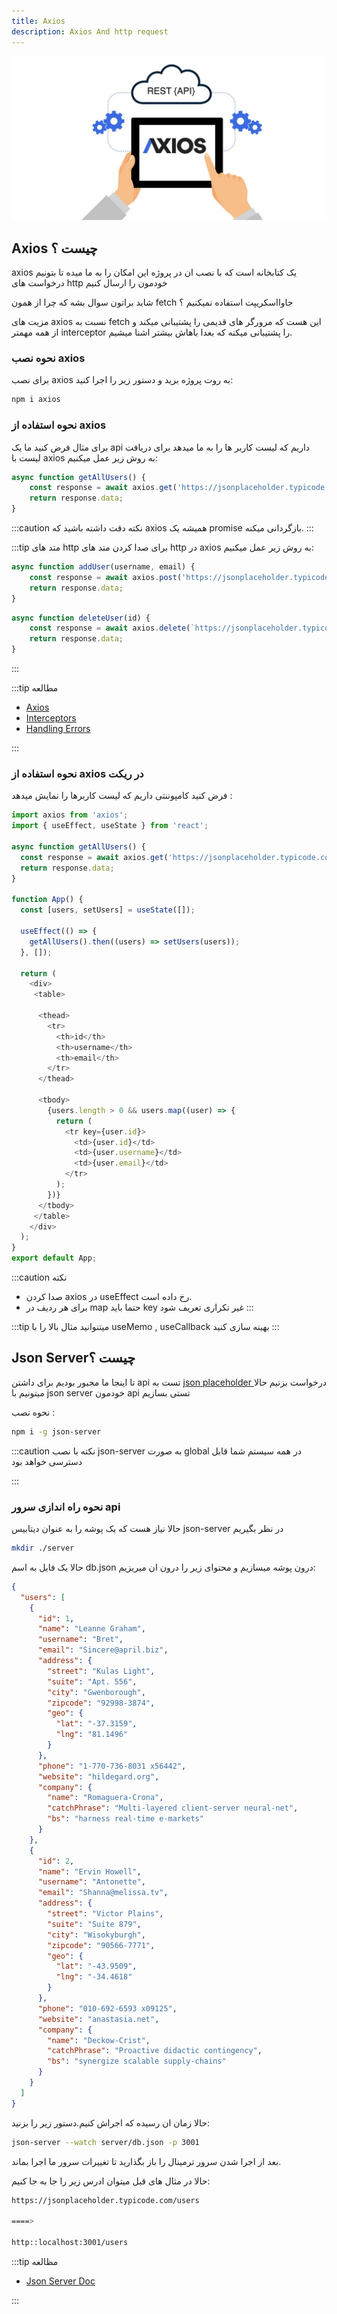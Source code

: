 ```yaml
---
title: Axios
description: Axios And http request
---
```




![](../images/axios.jpeg)


## Axios چیست ؟

axios یک کتابخانه است که با نصب ان در پروژه این امکان را به ما میده تا بتونیم درخواست های 
http خودمون را ارسال کنیم

شاید براتون سوال بشه که چرا از همون fetch جاوااسکریپت استفاده نمیکنیم ؟

مزیت های axios نسبت به fetch این هست که مرورگر های قدیمی را پشتیبانی میکند
و از همه مهمتر interceptor را پشتیبانی میکنه که بعدا باهاش بیشتر اشنا میشیم.

### نحوه نصب axios

برای نصب axios به روت پروژه برید و دستور زیر را اجرا کنید:

```bash
npm i axios
```

### نحوه استفاده از axios

برای مثال فرض کنید ما یک api داریم که لیست کاربر ها را به ما میدهد برای دریافت لیست با axios به روش زیر عمل میکنیم:

```javascript
async function getAllUsers() {
    const response = await axios.get('https://jsonplaceholder.typicode.com/users');
    return response.data;
}
```

:::caution نکته
دقت داشته باشید که axios همیشه یک promise بازگردانی میکنه.
:::

:::tip متد های http 
برای صدا کردن متد های http در axios به روش زیر عمل میکنیم:

```javascript
async function addUser(username, email) {
    const response = await axios.post('https://jsonplaceholder.typicode.com/users', {username, email});
    return response.data;
}
```

```javascript
async function deleteUser(id) {
    const response = await axios.delete(`https://jsonplaceholder.typicode.com/users/${id}`);
    return response.data;
}
```

:::

:::tip مطالعه 
- [Axios](https://axios-http.com/docs/intro)
- [Interceptors](https://axios-http.com/docs/interceptors)
- [Handling Errors](https://axios-http.com/docs/handling_errors)

:::

### نحوه استفاده از axios در ریکت
فرض کنید کامپوننتی داریم که لیست کاربرها را نمایش میدهد :

```javascript
import axios from 'axios';
import { useEffect, useState } from 'react';

async function getAllUsers() {
  const response = await axios.get('https://jsonplaceholder.typicode.com/users');
  return response.data;
}

function App() {
  const [users, setUsers] = useState([]);

  useEffect(() => {
    getAllUsers().then((users) => setUsers(users));
  }, []);

  return (
    <div>
     <table>

      <thead>
        <tr>
          <th>id</th>
          <th>username</th>
          <th>email</th>
        </tr>
      </thead>

      <tbody>
        {users.length > 0 && users.map((user) => {
          return (
            <tr key={user.id}>
              <td>{user.id}</td>
              <td>{user.username}</td>
              <td>{user.email}</td>
            </tr>
          );
        })}
      </tbody>
     </table>
    </div>
  );
}
export default App;
```

:::caution نکته
- صدا کردن axios در useEffect رخ داده است.
- برای هر ردیف در map حتما باید key غیر تکراری تعریف شود
:::

:::tip
 میتنوانید مثال بالا را با useMemo , useCallback بهینه سازی کنید
:::

## Json Serverچیست ؟

تا اینجا ما مجبور بودیم برای داشتن api تست به 
[json placeholder ](https://jsonplaceholder.typicode.com/)
درخواست بزنیم
حالا میتونیم با json server خودمون api تستی بسازیم

نحوه نصب :

```bash
npm i -g json-server
```
:::caution نکته
با نصب json-server به صورت global در همه سیستم شما قابل دسترسی خواهد بود

:::

### نحوه راه اندازی سرور api 
حالا نیاز هست که یک پوشه را به عنوان دیتابیس json-server در نظر بگیریم 

```bash
mkdir ./server
```

حالا یک فایل به اسم db.json درون پوشه میسازیم و محتوای زیر را درون ان میریزیم:

```json
{
  "users": [
    {
      "id": 1,
      "name": "Leanne Graham",
      "username": "Bret",
      "email": "Sincere@april.biz",
      "address": {
        "street": "Kulas Light",
        "suite": "Apt. 556",
        "city": "Gwenborough",
        "zipcode": "92998-3874",
        "geo": {
          "lat": "-37.3159",
          "lng": "81.1496"
        }
      },
      "phone": "1-770-736-8031 x56442",
      "website": "hildegard.org",
      "company": {
        "name": "Romaguera-Crona",
        "catchPhrase": "Multi-layered client-server neural-net",
        "bs": "harness real-time e-markets"
      }
    },
    {
      "id": 2,
      "name": "Ervin Howell",
      "username": "Antonette",
      "email": "Shanna@melissa.tv",
      "address": {
        "street": "Victor Plains",
        "suite": "Suite 879",
        "city": "Wisokyburgh",
        "zipcode": "90566-7771",
        "geo": {
          "lat": "-43.9509",
          "lng": "-34.4618"
        }
      },
      "phone": "010-692-6593 x09125",
      "website": "anastasia.net",
      "company": {
        "name": "Deckow-Crist",
        "catchPhrase": "Proactive didactic contingency",
        "bs": "synergize scalable supply-chains"
      }
    }
  ]
}
```

حالا زمان ان رسیده که اجراش کنیم.دستور زیر را بزنید:

```bash
json-server --watch server/db.json -p 3001
```
بعد از اجرا شدن سرور ترمینال را باز بگذارید تا تغییرات سرور ما اجرا بماند.

حالا در مثال های قبل میتوان ادرس زیر را جا به جا کنیم:

```bash
https://jsonplaceholder.typicode.com/users

====>

http::localhost:3001/users
```

:::tip مظالعه
- [Json Server Doc](https://github.com/typicode/json-server)

:::